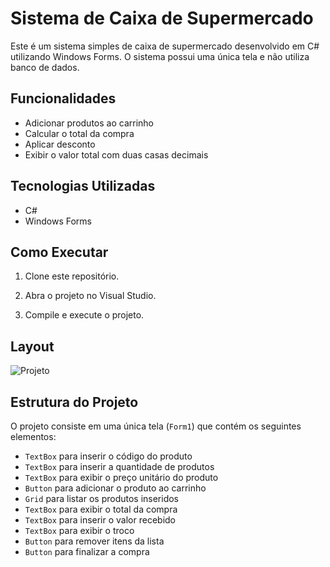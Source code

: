 # Sistema de Caixa de Supermercado

Este é um sistema simples de caixa de supermercado desenvolvido em C# utilizando Windows Forms. O sistema possui uma única tela e não utiliza banco de dados.

## Funcionalidades

- Adicionar produtos ao carrinho
- Calcular o total da compra
- Aplicar desconto
- Exibir o valor total com duas casas decimais

## Tecnologias Utilizadas

- C#
- Windows Forms

## Como Executar

1. Clone este repositório.

2. Abra o projeto no Visual Studio.

3. Compile e execute o projeto.

## Layout

![Projeto]([https://github.com/](https://i.ibb.co/9k48XTvf/imagem-2025-03-26-221820938.png))

## Estrutura do Projeto

O projeto consiste em uma única tela (`Form1`) que contém os seguintes elementos:

- `TextBox` para inserir o código do produto
- `TextBox` para inserir a quantidade de produtos
- `TextBox` para exibir o preço unitário do produto
- `Button` para adicionar o produto ao carrinho
- `Grid` para listar os produtos inseridos
- `TextBox` para exibir o total da compra
- `TextBox` para inserir o valor recebido
- `TextBox` para exibir o troco
- `Button` para remover itens da lista
- `Button` para finalizar a compra
